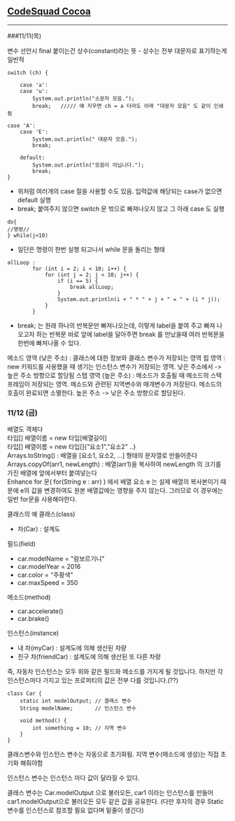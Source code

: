 ## [CodeSquad Cocoa](https://github.com/honeySleepr/CodeSquad/wiki/CodeSquad-Cocoa) ##
***
###11/11(목)

변수 선언시 final 붙이는건 상수(constant)라는 뜻 - 상수는 전부 대문자로 표기하는게 일반적
```
switch (ch) {

    case 'a':
    case 'u':
        System.out.println("소문자 모음.");
        break;   ///// 얘 지우면 ch = a 더라도 아래 "대문자 모음" 도 같이 인쇄됨
    
case 'A':
    case 'E':
        System.out.println(" 대문자 모음.");
        break;

    default:
        System.out.println("모음이 아닙니다.");
        break;
}
```
- 위처럼 여러개의 case 절을 사용할 수도 있음. 입력값에 해당되는 case가 없으면 default 실행
- break; 붙여주지 않으면 switch 문 밖으로 빠져나오지 않고 그 아래 case 도 실행

```
do{
//명령//
} while(j<10)
```
- 일단은 명령이 한번 실행 되고나서 while 문을 돌리는 형태

```
allLoop :
        for (int i = 2; i < 10; i++) {
            for (int j = 2; j < 10; j++) {
                if (i == 5) {
                    break allLoop;
                }
                System.out.println(i + " * " + j + " = " + (i * j));
            }
        }
```
- break; 는 원래 하나의 반복문만 빠져나오는데, 이렇게 label을 붙여 주고 빠져 나오고자 하는 반복문 바로 앞에 label을 달아주면 break 를 만났을때 여러 반복문을 한번에 빠져나올 수 있다.


메소드 영역 (낮은 주소) : 클래스에 대한 정보와 클래스 변수가 저장되는 영역
힙 영역 : new 키워드를 사용했을 때 생기는 인스턴스 변수가 저장되는 영역. 낮은 주소에서 -> 높은 주소 방향으로 할당됨
스탭 영역 (높은 주소) :  메소드가 호출될 때 메소드의 스택 프레임이 저장되는 영역. 메소드와 관련된 지역변수와 매개변수가 저장된다. 메소드의 호출이 완료되면 소멸한다. 높은 주소 -> 낮은 주소 방향으로 할당된다.

### 11/12 (금)  
배열도 객체다  
타입[] 배열이름 = new 타입[배열길이]  
타입[] 배열이름 = new 타입[]{"요소1","요소2" ..}  
Arrays.toString() : 배열을 [요소1, 요소2, ...] 형태의 문자열로 만들어준다  
Arrays.copyOf(arr1, newLength) : 배열(arr1)을 복사하여 newLength 의 크기를 가진 배열에 앞에서부터 붙여넣는다  
Enhance for 문( for(String e : arr) ) 에서 배열 요소 e 는 실제 배열의 복사본이기 때문에 e의 값을 변경하여도 원본 배열값에는 영향을 주지 않는다. 그러므로 이 경우에는 일반 for문을 사용해야한다.  

클래스의 예
클래스(class)
- 차(Car) : 설계도

필드(field)
- car.modelName = "람보르기니"
- car.modelYear = 2016
- car.color = "주황색"
- car.maxSpeed = 350

메소드(method)
- car.accelerate()
- car.brake()

인스턴스(instance)
- 내 차(myCar) : 설계도에 의해 생산된 차량
- 친구 차(friendCar) : 설계도에 의해 생산된 또 다른 차량


즉, 자동차 인스턴스는 모두 위와 같은 필드와 메소드를 가지게 될 것입니다.
하지만 각 인스턴스마다 가지고 있는 프로퍼티의 값은 전부 다를 것입니다.(??)

```
class Car {
    static int modelOutput; // 클래스 변수
    String modelName;       // 인스턴스 변수

    void method() {
        int something = 10; // 지역 변수
    }
}
```
클래스변수와 인스턴스 변수는 자동으로 초기화됨. 지역 변수(메소드에 생성)는 직접 초기화 해줘야함

인스턴스 변수는 인스턴스 마다 값이 달라질 수 있다.

클래스 변수는 Car.modelOutput 으로 불러오든, car1 이라는 인스턴스를 만들어 car1.modelOutput으로 불러오든 모두 같은 값을 공유한다. (다만 후자의 경우 Static 변수를 인스턴스로 참조할 필요 없다며 밑줄이 생긴다)